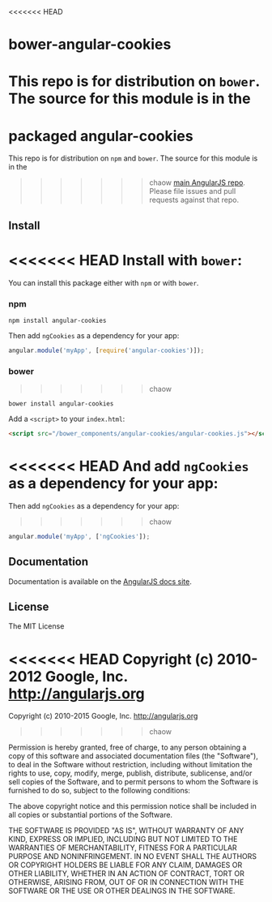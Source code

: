 <<<<<<< HEAD
# bower-angular-cookies

This repo is for distribution on `bower`. The source for this module is in the
=======
# packaged angular-cookies

This repo is for distribution on `npm` and `bower`. The source for this module is in the
>>>>>>> chaow
[main AngularJS repo](https://github.com/angular/angular.js/tree/master/src/ngCookies).
Please file issues and pull requests against that repo.

## Install

<<<<<<< HEAD
Install with `bower`:
=======
You can install this package either with `npm` or with `bower`.

### npm

```shell
npm install angular-cookies
```

Then add `ngCookies` as a dependency for your app:

```javascript
angular.module('myApp', [require('angular-cookies')]);
```

### bower
>>>>>>> chaow

```shell
bower install angular-cookies
```

Add a `<script>` to your `index.html`:

```html
<script src="/bower_components/angular-cookies/angular-cookies.js"></script>
```

<<<<<<< HEAD
And add `ngCookies` as a dependency for your app:
=======
Then add `ngCookies` as a dependency for your app:
>>>>>>> chaow

```javascript
angular.module('myApp', ['ngCookies']);
```

## Documentation

Documentation is available on the
[AngularJS docs site](http://docs.angularjs.org/api/ngCookies).

## License

The MIT License

<<<<<<< HEAD
Copyright (c) 2010-2012 Google, Inc. http://angularjs.org
=======
Copyright (c) 2010-2015 Google, Inc. http://angularjs.org
>>>>>>> chaow

Permission is hereby granted, free of charge, to any person obtaining a copy
of this software and associated documentation files (the "Software"), to deal
in the Software without restriction, including without limitation the rights
to use, copy, modify, merge, publish, distribute, sublicense, and/or sell
copies of the Software, and to permit persons to whom the Software is
furnished to do so, subject to the following conditions:

The above copyright notice and this permission notice shall be included in
all copies or substantial portions of the Software.

THE SOFTWARE IS PROVIDED "AS IS", WITHOUT WARRANTY OF ANY KIND, EXPRESS OR
IMPLIED, INCLUDING BUT NOT LIMITED TO THE WARRANTIES OF MERCHANTABILITY,
FITNESS FOR A PARTICULAR PURPOSE AND NONINFRINGEMENT. IN NO EVENT SHALL THE
AUTHORS OR COPYRIGHT HOLDERS BE LIABLE FOR ANY CLAIM, DAMAGES OR OTHER
LIABILITY, WHETHER IN AN ACTION OF CONTRACT, TORT OR OTHERWISE, ARISING FROM,
OUT OF OR IN CONNECTION WITH THE SOFTWARE OR THE USE OR OTHER DEALINGS IN
THE SOFTWARE.
